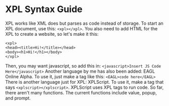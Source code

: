 # XPL Syntax Guide
XPL works like XML does but parses as code instead of storage.
To start an XPL document, use this: `<xpl></xpl>`.
You also need to add HTML for the XPL to create a website, so let's make it this:
``` 
<xpl>
<head><title>Hi!</title></head>
<body><h1>Hi!</h1></body>
</xpl>
```
Then, you may want javascript, so add this in: `<javascript>Insert JS Code Here</javascript>`
Another language by me has also been added: EAGL Online Alpha. To use it, just make a tag like this: `<EAGL>code here</EAGL>`
There is another language just for XPL: XPLScript. To use it, make a tag that says `<xplscript></xplscript>`. XPLScript uses XPL tags to run code. So far, there aren't many functions.
The current functions include value, popup, and prompt.

